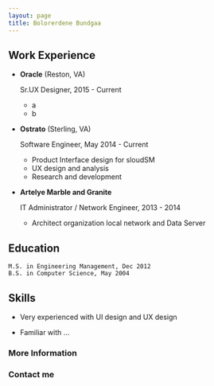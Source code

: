 ```yaml
---
layout: page
title: Bolorerdene Bundgaa
---
```


Work Experience
---------------
*   **Oracle** (Reston, VA)

    Sr.UX Designer, 2015 - Current

    - a
    - b
*   **Ostrato** (Sterling, VA)

    Software Engineer, May 2014 - Current

    -   Product Interface design for sloudSM
    -   UX design and analysis
    -   Research and development

*   **Artelye Marble and Granite**

    IT Administrator / Network Engineer, 2013 - 2014

    -   Architect organization local network and Data Server


Education
---------

    M.S. in Engineering Management, Dec 2012
    B.S. in Computer Science, May 2004


Skills
------

*   Very experienced with UI design and UX design

*   Familiar with ...


### More Information

### Contact me

